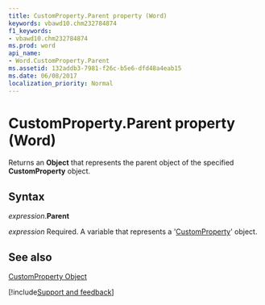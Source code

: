 ```yaml
---
title: CustomProperty.Parent property (Word)
keywords: vbawd10.chm232784874
f1_keywords:
- vbawd10.chm232784874
ms.prod: word
api_name:
- Word.CustomProperty.Parent
ms.assetid: 132addb3-7981-f26c-b5e6-dfd48a4eab15
ms.date: 06/08/2017
localization_priority: Normal
---
```



# CustomProperty.Parent property (Word)

Returns an  **Object** that represents the parent object of the specified **CustomProperty** object.


## Syntax

_expression_.**Parent**

_expression_ Required. A variable that represents a '[CustomProperty](Word.CustomProperty.md)' object.


## See also


[CustomProperty Object](Word.CustomProperty.md)

[!include[Support and feedback](~/includes/feedback-boilerplate.md)]